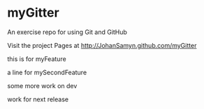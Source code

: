 myGitter
========

An exercise repo for using Git and GitHub

Visit the project Pages at http://JohanSamyn.github.com/myGitter

this is for myFeature

a line for mySecondFeature

some more work on dev

work for next release
